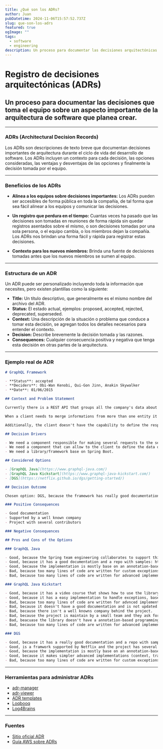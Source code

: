 ```yaml
---
title: ¿Qué son los ADRs?
author: Juan
pubDatetime: 2024-11-06T15:57:52.737Z
slug: que-son-los-adrs
featured: true
ogImage: ""
tags:
  - software
  - engineering
description: Un proceso para documentar las decisiones arquitectónicas
---
```


# Registro de decisiones arquitectónicas (ADRs)

## Un proceso para documentar las decisiones que toma el equipo sobre un aspecto importante de la arquitectura de software que planea crear.

---

### ADRs (Architectural Decision Records)

Los ADRs son descripciones de texto breve que documentan decisiones importantes de arquitectura durante el ciclo de vida del desarrollo de software. Los ADRs incluyen un contexto para cada decisión, las opciones consideradas, las ventajas y desventajas de las opciones y finalmente la decisión tomada por el equipo.

---

### Beneficios de los ADRs

- **Alinea a los equipos sobre decisiones importantes:** Los ADRs pueden ser accesibles de forma pública en toda la compañía, de tal forma que sea fácil alinear a los equipos y comunicar las decisiones.

- **Un registro que perdura en el tiempo:** Cuantas veces ha pasado que las decisiones son tomadas en reuniones de forma rápida sin quedar registros asentados sobre el mismo, o son decisiones tomadas por una sola persona, o el equipo cambia, o los miembros dejan la compañía. Los ADRs nos brindan una forma fácil y rápida para registrar estas decisiones.

- **Contexto para los nuevos miembros:** Brinda una fuente de decisiones tomadas antes que los nuevos miembros se sumen al equipo.

---

### Estructura de un ADR

Un ADR puede ser personalizado incluyendo toda la información que necesites, pero existen plantillas como la siguiente:

- **Title:** Un título descriptivo, que generalmente es el mismo nombre del archivo del ADR.
- **Status:** El estado actual, ejemplos: proposed, accepted, rejected, deprecated, superseded.
- **Context:** Una descripción de la situación o problema que conduce a tomar esta decisión, se agregan todos los detalles necesarios para entender el contexto.
- **Decision:** Describe brevemente la decisión tomada y las razones.
- **Consequences:** Cualquier consecuencia positiva y negativa que tenga esta decisión en otras partes de la arquitectura.

---

### Ejemplo real de ADR

```md
# GraphQL Framework

- **Status**: accepted
- **Deciders**: Obi-Wan Kenobi, Qui-Gon Jinn, Anakin Skywalker
- **Date**: 01/06/2015

## Context and Problem Statement

Currently there is a REST API that groups all the company's data about cities, countries, provincies, in a MongoDB Database, every entity has its endpoint.

When a client needs to merge informations from more than one entity it should make several requests to several endpoints, also the client has the responsibility of handeling the request errors from the several endpoints.

Additionally, the client doesn't have the capability to define the response fields, so this scenario can lead to underfetching/overfetching data.

## Decision Drivers

- We need a component responsible for making several requests to the several endpoints, merge the data, so the client can make only one request.
- We need a component that can allow to the client to define the data or fields of the response that it needs to avoid underfetching/overfetching.
- We need a library/framework base on Spring Boot.

## Considered Options

- [GraphQL Java](https://www.graphql-java.com/)
- [GraphQL Java Kickstart](https://www.graphql-java-kickstart.com/)
- [DGS](https://netflix.github.io/dgs/getting-started/)

## Decision Outcome

Chosen option: DGS, because the framework has really good documentation and good samples on its GitHub repo, and it is supported by a well known company, Netflix.

### Positive Consequences

- Good documentation
- Supported by a well known company
- Project with several contributors

### Negative Consequences

## Pros and Cons of the Options

### GraphQL Java

- Good, because the Spring team engineering collaborates to support this library: https://spring.io/projects/spring-graphql
- Good, because it has a good documentation and a repo with samples: https://github.com/spring-projects/spring-graphql/tree/main/samples
- Good, because the implementation is mostly base on an annotation-based programming model, so you can run a simple GraphQL server quickly.
- Bad, because too many lines of code are written for custom exceptions handling.
- Bad, because too many lines of code are written for advanced implementations (context, tracing, metrics and logging)

### GraphQL Java Kickstart

- Good, because it has a video course that shows how to use the library and best practices for GraphQL servers.
- Good, because it has a easy implementation to handle exceptions, base on Spring @ExceptionHandler annotation.
- Bad, because too many lines of code are written for advnced implementations.
- Bad, because it doesn't have a good documentation and is not updated.
- Bad, because there isn't a well knowns company behind the project.
- Bad, because the project is maintain by a small team and they ask for people to join them.
- Bad, beacuase the library doesn't have a annotation-based programming model entirely.
- Bad, because too many lines of code are written for advanced implementations (context, tracing, metrics and logging)

### DGS

- Good, because it has a really good documentation and a repo with samples in Kotlin: https://github.com/Netflix/dgs-examples-kotlin
- Good, is a framwork supported by Netflix and the project has several contributors.
- Good, because the implementation is mostly base on an annotation-based programming model, so you can run a simple GraphQL server quickly.
- Good, because it makes simpler advanced implementations (context, tracing, metrics and logging)
- Bad, because too many lines of code are written for custom exceptions handling.
```

---

### Herramientas para administrar ADRs

- [adr-manager](https://github.com/adr/adr-manager)
- [adr-viewer](https://github.com/mrwilson/adr-viewer)
- [ADR templates](https://github.com/joelparkerhenderson/architecture-decision-record#adr-example-templates)
- [Loqbooq](https://loqbooq.app/)
- [Log4Brains](https://github.com/thomvaill/log4brains)

---

### Fuentes

- [Sitio oficial ADR](https://adr.github.io/)
- [Guía AWS sobre ADRs](https://docs.aws.amazon.com/es_es/prescriptive-guidance/latest/architectural-decision-records/welcome.html)
